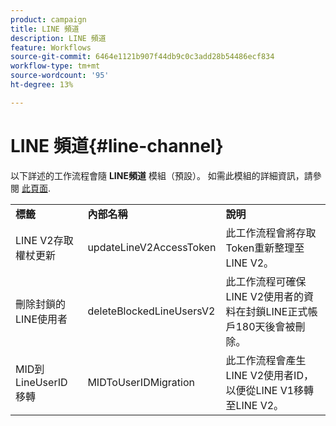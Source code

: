 ```yaml
---
product: campaign
title: LINE 頻道
description: LINE 頻道
feature: Workflows
source-git-commit: 6464e1121b907f44db9c0c3add28b54486ecf834
workflow-type: tm+mt
source-wordcount: '95'
ht-degree: 13%

---
```



# LINE 頻道{#line-channel}

以下詳述的工作流程會隨 **LINE頻道** 模組（預設）。 如需此模組的詳細資訊，請參閱 [此頁面](../../v8/send/line.md).

<table> 
 <tbody> 
  <tr> 
   <td> <strong>標籤</strong><br /> </td> 
   <td> <strong>內部名稱</strong><br /> </td> 
   <td> <strong>說明</strong><br /> </td> 
  </tr> 
  <tr> 
   <td> <span class="uicontrol">LINE V2存取權杖更新</span> <br /> </td> 
   <td> <span class="uicontrol">updateLineV2AccessToken</span> <br /> </td> 
   <td> 此工作流程會將存取Token重新整理至LINE V2。<br /> </td> 
  </tr> 
  <tr> 
   <td> <span class="uicontrol">刪除封鎖的LINE使用者</span> <br /> </td> 
   <td> <span class="uicontrol">deleteBlockedLineUsersV2</span> <br /> </td> 
   <td> 此工作流程可確保LINE V2使用者的資料在封鎖LINE正式帳戶180天後會被刪除。<br /> </td> 
  </tr> 
  <tr> 
   <td> <span class="uicontrol">MID到LineUserID移轉</span> <br /> </td> 
   <td> <span class="uicontrol">MIDToUserIDMigration</span> <br /> </td> 
   <td> 此工作流程會產生LINE V2使用者ID，以便從LINE V1移轉至LINE V2。<br /> </td> 
  </tr> 
 </tbody> 
</table>

